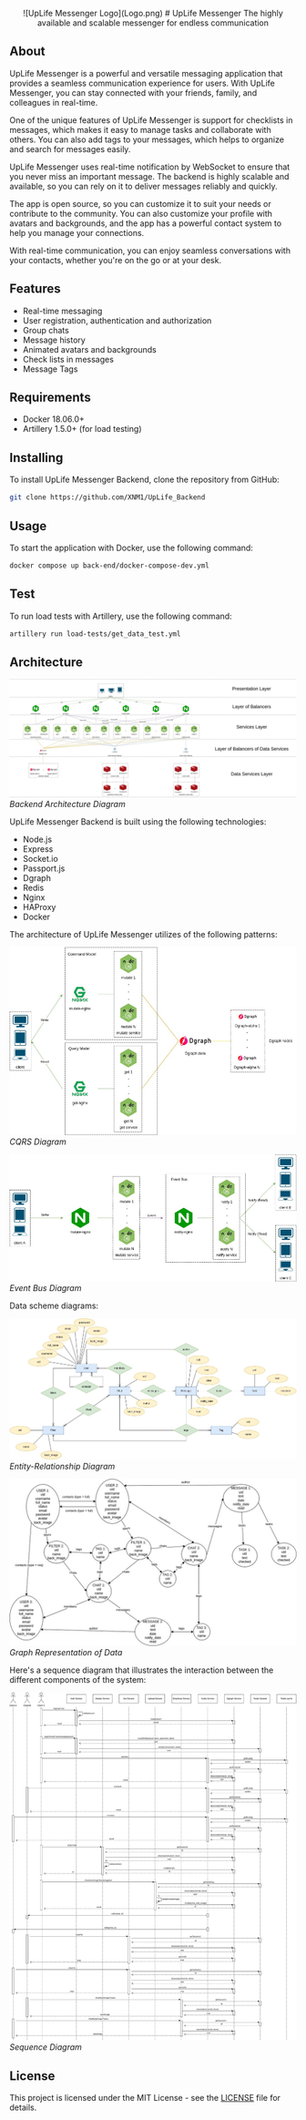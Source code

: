 <p align="center">
![UpLife Messenger Logo](Logo.png)
# UpLife Messenger
The highly available and scalable messenger for endless communication
</p>

## About

UpLife Messenger is a powerful and versatile messaging application that provides a seamless communication experience for users. With UpLife Messenger, you can stay connected with your friends, family, and colleagues in real-time.

One of the unique features of UpLife Messenger is support for checklists in messages, which makes it easy to manage tasks and collaborate with others. You can also add tags to your messages, which helps to organize and search for messages easily.

UpLife Messenger uses real-time notification by WebSocket to ensure that you never miss an important message. The backend is highly scalable and available, so you can rely on it to deliver messages reliably and quickly.

The app is open source, so you can customize it to suit your needs or contribute to the community. You can also customize your profile with avatars and backgrounds, and the app has a powerful contact system to help you manage your connections.

With real-time communication, you can enjoy seamless conversations with your contacts, whether you're on the go or at your desk. 

## Features

- Real-time messaging
- User registration, authentication and authorization
- Group chats
- Message history
- Animated avatars and backgrounds
- Check lists in messages
- Message Tags

## Requirements

- Docker 18.06.0+
- Artillery 1.5.0+ (for load testing)

## Installing

To install UpLife Messenger Backend, clone the repository from GitHub:

```bash
git clone https://github.com/XNM1/UpLife_Backend
```

## Usage

To start the application with Docker, use the following command:

```bash
docker compose up back-end/docker-compose-dev.yml
```

## Test

To run load tests with Artillery, use the following command:

```bash
artillery run load-tests/get_data_test.yml
```

## Architecture

![Architecture Diagram](diagrams/images/Server_Arch_Diagram.jpg)
*Backend Architecture Diagram*

UpLife Messenger Backend is built using the following technologies:

- Node.js
- Express
- Socket.io
- Passport.js
- Dgraph
- Redis
- Nginx
- HAProxy
- Docker

The architecture of UpLife Messenger utilizes of the following patterns:

![CQRS Diagram](diagrams/images/CQRS_Diagram.jpg)
*CQRS Diagram*

![Event Bus Diagram](diagrams/images/Event_Bus_Diagram.jpg)
*Event Bus Diagram*

Data scheme diagrams:

![Entity-Relationship Diagram](diagrams/images/ER_Diagram.jpg)
*Entity-Relationship Diagram*

![Graph Representation Diagram](diagrams/images/Graph_Diagram.jpg)
*Graph Representation of Data*

Here's a sequence diagram that illustrates the interaction between the different components of the system:

![Sequence Diagram](diagrams/images/Sequence_Diagram.jpg)
*Sequence Diagram*

## License

This project is licensed under the MIT License - see the [LICENSE](LICENSE) file for details. 